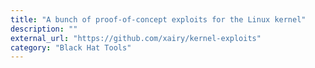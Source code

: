 ```yaml
---
title: "A bunch of proof-of-concept exploits for the Linux kernel"
description: ""
external_url: "https://github.com/xairy/kernel-exploits"
category: "Black Hat Tools"
---
```

